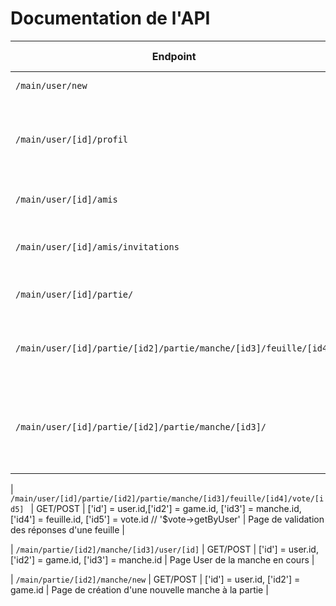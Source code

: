 # Documentation de l'API

| Endpoint | Méthode HTTP | Donnée(s) | Description |
|--|--|--|--|
| `/main/user/new ` | GET/POST | - | Nouvel utilisateur |
| `/main/user/[id]/profil ` | GET/POST | ['id'] = user.id, ['id2'] = partie.id // '$parties->getByUserWhereFINISH' | Page profil du joueur (Résumé infos, stats, derniers résultats) |
| `/main/user/[id]/amis ` | GET/POST | ['id'] = user.id // '$amis->getByUser' | Page des amis du joueur |
| `/main/user/[id]/amis/invitations ` | GET/POST | ['id'] = user.id, '$invitations->getByUser&UserDemand' | Page des invitations reçues et envoyées |
| `/main/user/[id]/partie/` | GET | ['id'] = user.id // '$games->findByUserId&NOT FINISH' | Page des parties du joueur |
| `/main/user/[id]/partie/[id2]/partie/manche/[id3]/feuille/[id4] ` | GET/POST | ['id'] = user.id, ['id2'] = game.id, ['id3'] = manche.id, ['id4'] = feuille.id | Page réponse d'un joueur à une manche  |
| `/main/user/[id]/partie/[id2]/partie/manche/[id3]/ ` | GET/POST | ['id'] = user.id, ['id2'] = game.id // '$game->getByUser', ['id3'] = manche.id // '$manche->getByGame', ['id4'] = feuille.id // '$feuilles->getByManche'| Page réponse d'un joueur à une manche  |

| `/main/user/[id]/partie/[id2]/partie/manche/[id3]/feuille/[id4]/vote/[id5] ` | GET/POST | ['id'] = user.id,['id2'] = game.id, ['id3'] = manche.id,['id4'] = feuille.id, ['id5'] = vote.id // '$vote->getByUser' | Page de validation des réponses d'une feuille  |

| `/main/partie/[id2]/manche/[id3]/user/[id]` | GET/POST | ['id'] = user.id, ['id2'] = game.id, ['id3'] = manche.id | Page User de la manche en cours |

| `/main/partie/[id2]/manche/new` | GET/POST | ['id'] = user.id, ['id2'] = game.id | Page de création d'une nouvelle manche à la partie |